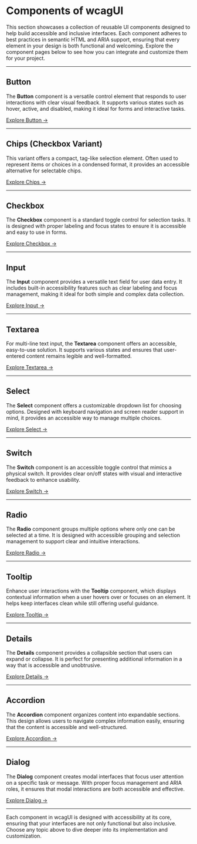 # Components of wcagUI

This section showcases a collection of reusable UI components designed to help build accessible and inclusive interfaces. Each component adheres to best practices in semantic HTML and ARIA support, ensuring that every element in your design is both functional and welcoming. Explore the component pages below to see how you can integrate and customize them for your project.

---

## Button

The **Button** component is a versatile control element that responds to user interactions with clear visual feedback. It supports various states such as hover, active, and disabled, making it ideal for forms and interactive tasks.

[Explore Button →](./components-button.html)

---

## Chips (Checkbox Variant)

This variant offers a compact, tag-like selection element. Often used to represent items or choices in a condensed format, it provides an accessible alternative for selectable chips.

[Explore Chips →](./components-chips.html)

---

## Checkbox

The **Checkbox** component is a standard toggle control for selection tasks. It is designed with proper labeling and focus states to ensure it is accessible and easy to use in forms.

[Explore Checkbox →](./components-checkbox.html)

---

## Input

The **Input** component provides a versatile text field for user data entry. It includes built-in accessibility features such as clear labeling and focus management, making it ideal for both simple and complex data collection.

[Explore Input →](./components-input.html)

---

## Textarea

For multi-line text input, the **Textarea** component offers an accessible, easy-to-use solution. It supports various states and ensures that user-entered content remains legible and well-formatted.

[Explore Textarea →](./components-textarea.html)

---

## Select

The **Select** component offers a customizable dropdown list for choosing options. Designed with keyboard navigation and screen reader support in mind, it provides an accessible way to manage multiple choices.

[Explore Select →](./components-select.html)

---

## Switch

The **Switch** component is an accessible toggle control that mimics a physical switch. It provides clear on/off states with visual and interactive feedback to enhance usability.

[Explore Switch →](./components-switch.html)

---

## Radio

The **Radio** component groups multiple options where only one can be selected at a time. It is designed with accessible grouping and selection management to support clear and intuitive interactions.

[Explore Radio →](./components-radio.html)

---

## Tooltip

Enhance user interactions with the **Tooltip** component, which displays contextual information when a user hovers over or focuses on an element. It helps keep interfaces clean while still offering useful guidance.

[Explore Tooltip →](./components-tooltip.html)

---

## Details

The **Details** component provides a collapsible section that users can expand or collapse. It is perfect for presenting additional information in a way that is accessible and unobtrusive.

[Explore Details →](./components-details.html)

---

## Accordion

The **Accordion** component organizes content into expandable sections. This design allows users to navigate complex information easily, ensuring that the content is accessible and well-structured.

[Explore Accordion →](./components-accordion.html)

---

## Dialog

The **Dialog** component creates modal interfaces that focus user attention on a specific task or message. With proper focus management and ARIA roles, it ensures that modal interactions are both accessible and effective.

[Explore Dialog →](./components-dialog.html)

---

Each component in wcagUI is designed with accessibility at its core, ensuring that your interfaces are not only functional but also inclusive. Choose any topic above to dive deeper into its implementation and customization.
